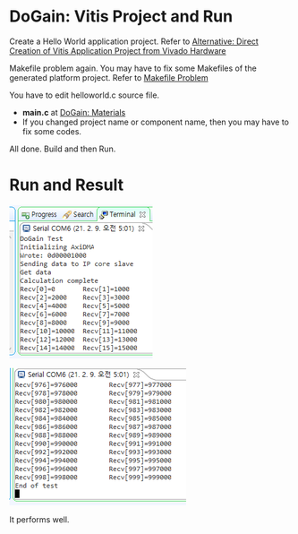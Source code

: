 # DoGain: Vitis Project and Run

Create a Hello World application project. Refer to [Alternative: Direct Creation of Vitis Application Project from Vivado Hardware](https://github.com/hajin-kim/FPGA_Tutorial_with_HLS/blob/main/Lab05%20Hello%20World%20with%20Vitis%20and%20Vivado%20d3897032db324f5d9531e5ab0a9af6df/Alternative%20Direct%20Creation%20of%20Vitis%20Application%20P%20c3733968f81641d19b17885f5466a621.md)

Makefile problem again. You may have to fix some Makefiles of the generated platform project. Refer to [Makefile Problem](https://github.com/hajin-kim/FPGA_Tutorial_with_HLS/blob/main/Troubleshootings%20f43673650b7c4eb5b83fa2b7a80452e2/Makefile%20Problem%20b266174a19ec426eba6e8e8b3119c7d0.md) 

You have to edit helloworld.c source file.

- **main.c** at [DoGain: Materials](DoGain%20Materials%207d2d79d0a72a463fb2a72dc1f6818a18.md)
- If you changed project name or component name, then you may have to fix some codes.

All done. Build and then Run.

# Run and Result

![DoGain%20Vitis%20Project%20and%20Run%201f73cdbe35124ce992eeba97f5d876a5/Untitled.png](DoGain%20Vitis%20Project%20and%20Run%201f73cdbe35124ce992eeba97f5d876a5/Untitled.png)

![DoGain%20Vitis%20Project%20and%20Run%201f73cdbe35124ce992eeba97f5d876a5/Untitled%201.png](DoGain%20Vitis%20Project%20and%20Run%201f73cdbe35124ce992eeba97f5d876a5/Untitled%201.png)

It performs well.